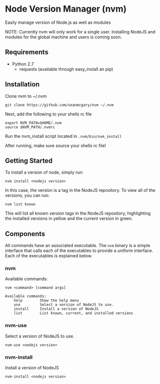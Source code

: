 # Node Version Manager (nvm)

Easily manage version of Node.js as well as modules

NOTE: Currently nvm will only work for a single user. Installing NodeJS and modules for the global machine and users is coming soon.

## Requirements

- Python 2.7
	- requests (available through easy_install an pip)

## Installation

Clone nvm to ~/.nvm

```git clone https://github.com/seanmcgary/nvm ~/.nvm```

Next, add the following to your shells rc file

```
export NVM_PATH=$HOME/.nvm
source $NVM_PATH/.nvmrc
```

Run the nvm_install script located in ```.nvm/bin/nvm_install```

After running, make sure source your shells rc file!

## Getting Started

To install a version of node, simply run:

```nvm install <nodejs version>```

In this case, the version is a tag in the NodeJS repository. To view all of the versions, you can run:

```nvm list known```

This will list all known version tags in the NodeJS repository, highlighting the installed versions in yellow and the current version in green.


## Components

All commands have an associated executable. The ```nvm``` binary is a simple interface that calls each of the executables to provide a uniform interface. Each of the executables is explained below.

### nvm
Available commands:

```
nvm <command> [command args]

Available commands:
	help		Show the help menu
	use			Select a version of NodeJS to use.
	install		Install a version of NodeJS
	list		List known, current, and installed versions
```

### nvm-use

Select a version of NodeJS to use.

```
nvm-use <nodejs version>
```

### nvm-install

Install a version of NodeJS

```
nvm-install <nodejs version>
```
